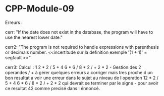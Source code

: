# CPP-Module-09

Erreurs :

cerr: "If the date does not exist in the database, the program will have to use the nearest lower date."

cerr2: "The program is not required to handle expressions with parenthesis or decimals number. <<incertitude sur la definition exemple '(1 + 1)' = segfault >>"

cerr3: Calcul : 1 2 * 2 / 5 + 4 6 * 6 / 8 * 2 / + 2 * 2 - Gestion des 2 operandes / + à gérer quelques erreurs a corriger mais tres proche d un bon resultat a voir une erreur dans le sujet au niveau de l operation 12 * 2 / 5 + 4 6 * 6 / 8 * 2 / + 2 * 2 qui devrait se terminer par le signe - pour avoir ce resultat 42 comme precisé dans l énnoncé.
